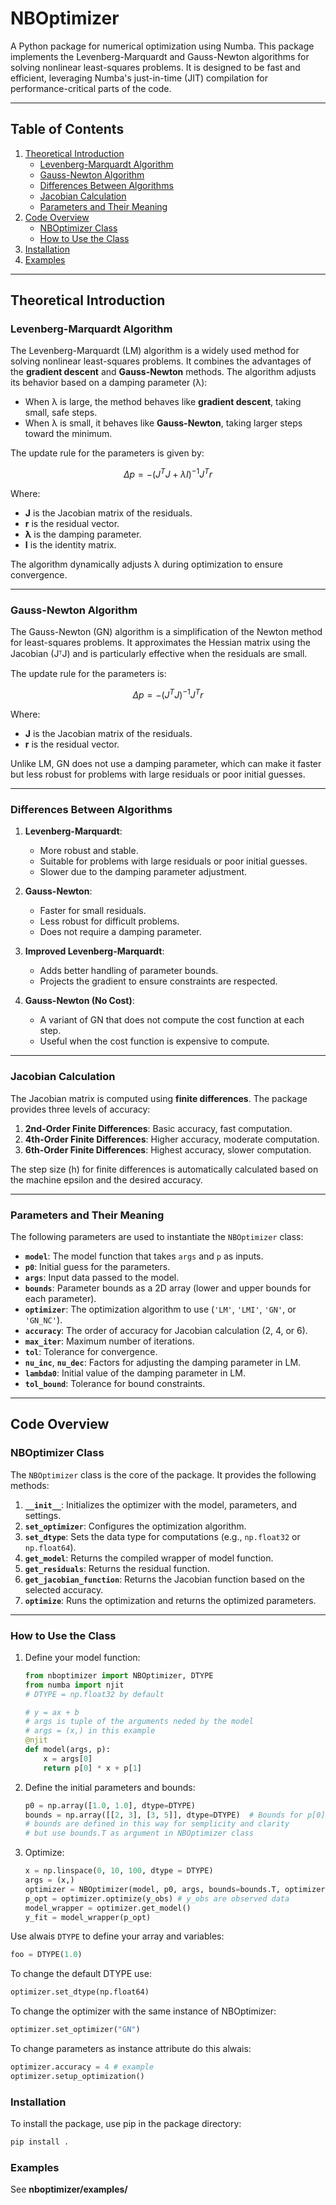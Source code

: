 # NBOptimizer

A Python package for numerical optimization using Numba. This package implements the Levenberg-Marquardt and Gauss-Newton algorithms for solving nonlinear least-squares problems. It is designed to be fast and efficient, leveraging Numba's just-in-time (JIT) compilation for performance-critical parts of the code.

---

## Table of Contents
1. [Theoretical Introduction](#theoretical-introduction)
   - [Levenberg-Marquardt Algorithm](#levenberg-marquardt-algorithm)
   - [Gauss-Newton Algorithm](#gauss-newton-algorithm)
   - [Differences Between Algorithms](#differences-between-algorithms)
   - [Jacobian Calculation](#jacobian-calculation)
   - [Parameters and Their Meaning](#parameters-and-their-meaning)
2. [Code Overview](#code-overview)
   - [NBOptimizer Class](#nboptimizer-class)
   - [How to Use the Class](#how-to-use-the-class)
3. [Installation](#installation)
4. [Examples](#examples)

---

## Theoretical Introduction

### Levenberg-Marquardt Algorithm
The Levenberg-Marquardt (LM) algorithm is a widely used method for solving nonlinear least-squares problems. It combines the advantages of the **gradient descent** and **Gauss-Newton** methods. The algorithm adjusts its behavior based on a damping parameter (λ):

- When λ is large, the method behaves like **gradient descent**, taking small, safe steps.
- When λ is small, it behaves like **Gauss-Newton**, taking larger steps toward the minimum.

The update rule for the parameters is given by:

$$
\Delta p = -(J^T J + \lambda I)^{-1} J^T r
$$

Where:
- **J** is the Jacobian matrix of the residuals.
- **r** is the residual vector.
- **λ** is the damping parameter.
- **I** is the identity matrix.

The algorithm dynamically adjusts λ during optimization to ensure convergence.

---

### Gauss-Newton Algorithm
The Gauss-Newton (GN) algorithm is a simplification of the Newton method for least-squares problems. It approximates the Hessian matrix using the Jacobian (JᵀJ) and is particularly effective when the residuals are small.

The update rule for the parameters is:

$$
\Delta p = -(J^T J)^{-1} J^T r
$$

Where:
- **J** is the Jacobian matrix of the residuals.
- **r** is the residual vector.

Unlike LM, GN does not use a damping parameter, which can make it faster but less robust for problems with large residuals or poor initial guesses.

---

### Differences Between Algorithms
1. **Levenberg-Marquardt**:
   - More robust and stable.
   - Suitable for problems with large residuals or poor initial guesses.
   - Slower due to the damping parameter adjustment.

2. **Gauss-Newton**:
   - Faster for small residuals.
   - Less robust for difficult problems.
   - Does not require a damping parameter.

3. **Improved Levenberg-Marquardt**:
   - Adds better handling of parameter bounds.
   - Projects the gradient to ensure constraints are respected.

4. **Gauss-Newton (No Cost)**:
   - A variant of GN that does not compute the cost function at each step.
   - Useful when the cost function is expensive to compute.

---

### Jacobian Calculation
The Jacobian matrix is computed using **finite differences**. The package provides three levels of accuracy:
1. **2nd-Order Finite Differences**: Basic accuracy, fast computation.
2. **4th-Order Finite Differences**: Higher accuracy, moderate computation.
3. **6th-Order Finite Differences**: Highest accuracy, slower computation.

The step size (h) for finite differences is automatically calculated based on the machine epsilon and the desired accuracy.

---

### Parameters and Their Meaning
The following parameters are used to instantiate the `NBOptimizer` class:
- **`model`**: The model function that takes `args` and `p` as inputs.
- **`p0`**: Initial guess for the parameters.
- **`args`**: Input data passed to the model.
- **`bounds`**: Parameter bounds as a 2D array (lower and upper bounds for each parameter).
- **`optimizer`**: The optimization algorithm to use (`'LM'`, `'LMI'`, `'GN'`, or `'GN_NC'`).
- **`accuracy`**: The order of accuracy for Jacobian calculation (2, 4, or 6).
- **`max_iter`**: Maximum number of iterations.
- **`tol`**: Tolerance for convergence.
- **`nu_inc`**, **`nu_dec`**: Factors for adjusting the damping parameter in LM.
- **`lambda0`**: Initial value of the damping parameter in LM.
- **`tol_bound`**: Tolerance for bound constraints.

---

## Code Overview

### NBOptimizer Class
The `NBOptimizer` class is the core of the package. It provides the following methods:
1. **`__init__`**: Initializes the optimizer with the model, parameters, and settings.
2. **`set_optimizer`**: Configures the optimization algorithm.
3. **`set_dtype`**: Sets the data type for computations (e.g., `np.float32` or `np.float64`).
4. **`get_model`**: Returns the compiled wrapper of model function.
5. **`get_residuals`**: Returns the residual function.
6. **`get_jacobian_function`**: Returns the Jacobian function based on the selected accuracy.
7. **`optimize`**: Runs the optimization and returns the optimized parameters.

---

### How to Use the Class
1. Define your model function:
   ```python
   from nboptimizer import NBOptimizer, DTYPE
   from numba import njit
   # DTYPE = np.float32 by default

   # y = ax + b
   # args is tuple of the arguments neded by the model
   # args = (x,) in this example
   @njit
   def model(args, p):
       x = args[0]
       return p[0] * x + p[1]
   ```

2. Define the initial parameters and bounds:
   ```python
   p0 = np.array([1.0, 1.0], dtype=DTYPE)
   bounds = np.array([[2, 3], [3, 5]], dtype=DTYPE)  # Bounds for p[0] and p[1]
   # bounds are defined in this way for semplicity and clarity
   # but use bounds.T as argument in NBOptimizer class
   ```

3. Optimize:
   ```python
   x = np.linspace(0, 10, 100, dtype = DTYPE)
   args = (x,)
   optimizer = NBOptimizer(model, p0, args, bounds=bounds.T, optimizer='LMI', accuracy=2)
   p_opt = optimizer.optimize(y_obs) # y_obs are observed data
   model_wrapper = optimizer.get_model()
   y_fit = model_wrapper(p_opt)
   ```
Use alwais `DTYPE` to define your array and variables:
```python
foo = DTYPE(1.0)
```
To change the default DTYPE use:
```python
optimizer.set_dtype(np.float64)
```
To change the optimizer with the same instance of NBOptimizer:
```python
optimizer.set_optimizer("GN")
```
To change parameters as instance attribute do this alwais:
```python
optimizer.accuracy = 4 # example
optimizer.setup_optimization()
```

### Installation
To install the package, use pip in the package directory:
   ```bash
   pip install .
   ```
### Examples
See **nboptimizer/examples/**
